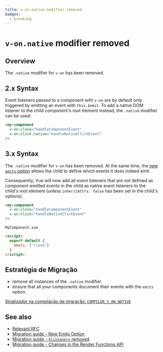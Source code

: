 ```yaml
---
title: v-on.native modifier removed
badges:
  - breaking
---
```


# `v-on.native` modifier removed <MigrationBadges :badges="$frontmatter.badges" />

## Overview

The `.native` modifier for `v-on` has been removed.

## 2.x Syntax

Event listeners passed to a component with `v-on` are by default only triggered by emitting an event with `this.$emit`. To add a native DOM listener to the child component's root element instead, the `.native` modifier can be used:

```html
<my-component
  v-on:close="handleComponentEvent"
  v-on:click.native="handleNativeClickEvent"
/>
```

## 3.x Syntax

The `.native` modifier for `v-on` has been removed. At the same time, the [new `emits` option](./emits-option.md) allows the child to define which events it does indeed emit.

Consequently, Vue will now add all event listeners that are _not_ defined as component-emitted events in the child as native event listeners to the child's root element (unless `inheritAttrs: false` has been set in the child's options).

```html
<my-component
  v-on:close="handleComponentEvent"
  v-on:click="handleNativeClickEvent"
/>
```

`MyComponent.vue`

```html
<script>
  export default {
    emits: ['close']
  }
</script>
```

## Estratégia de Migração

- remove all instances of the `.native` modifier.
- ensure that all your components document their events with the `emits` option.

[Sinalizador na compilação de migração: `COMPILER_V_ON_NATIVE`](migration-build.html#configuracao-de-compatibilidade)

## See also

- [Relevant RFC](https://github.com/vuejs/rfcs/blob/master/active-rfcs/0031-attr-fallthrough.md#v-on-listener-fallthrough)
- [Migration guide - New Emits Option](./emits-option.md)
- [Migration guide - `$listeners` removed](./listeners-removed.md)
- [Migration guide - Changes in the Render Functions API](./render-function-api.md)
